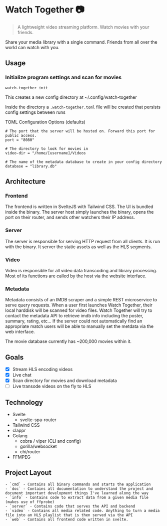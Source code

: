# Watch Together :camera:

> A lightweight video streaming platform. Watch movies with your friends.

Share your media library with a single command. Friends from all over the world can watch with you.

## Usage

### Initialize program settings and scan for movies

`watch-together init`

This creates a new config directory at ~/.config/watch-together

Inside the directory a `.watch-together.toml` file will be created that persists config settings between runs

TOML Configuration Options (defaults)
```
# The port that the server will be hosted on. Forward this port for public access.
port = "8080"

# The directory to look for movies in
video-dir = "/home/[username]/Videos

# The name of the metadata database to create in your config directory
database = "library.db"
```

## Architecture

### Frontend

The frontend is written in SvelteJS with Tailwind CSS. The UI is bundled inside the binary.
The server host simply launches the binary, opens the port on their router, and sends other watchers their IP address.

### Server

The server is responsible for serving HTTP request from all clients. It is run with the binary. It server the static assets
as well as the HLS segments.

###  Video

Video is responsible for all video data transcoding and library processing. Most of its functions are called by the host
via the website interface. 

### Metadata

Metadata consists of an IMDB scraper and a simple REST microservice to serve query requests. When a user first launches
Watch Together, their local harddisk will be scanned for video files. Watch Together will try to contact the metadata 
API to retrieve imdb info including the poster, summary, rating, etc... If the server could not automatically find an appropriate match
users will be able to manually set the metdata via the web interface.

The movie database currently has ~200,000 movies within it.

## Goals
- [X] Stream HLS encoding videos
- [X] Live chat
- [X] Scan directory for movies and download metadata
- [ ] Live transode videos on the fly to HLS

## Technology

- Svelte
  - svelte-spa-router
- Tailwind CSS
- clappr
- Golang
  - cobra / viper (CLI and config)
  - gorilla/websocket
  - chi/router
- FFMPEG

## Project Layout
    - `cmd` - Contains all binary commands and starts the application
    - `doc` - Contains all documentation to understand the project and document important development things I've learned along the way
    - `info` - Contains code to extract data from a given media file (makes use of ffprobe)
    - `server` - Contains code that serves the API and backend
    - `video` - Contains all media related code. Anything to turn a media file into an HLS playlist that is then served via the API
    - `web` - Contains all frontend code written in svelte.